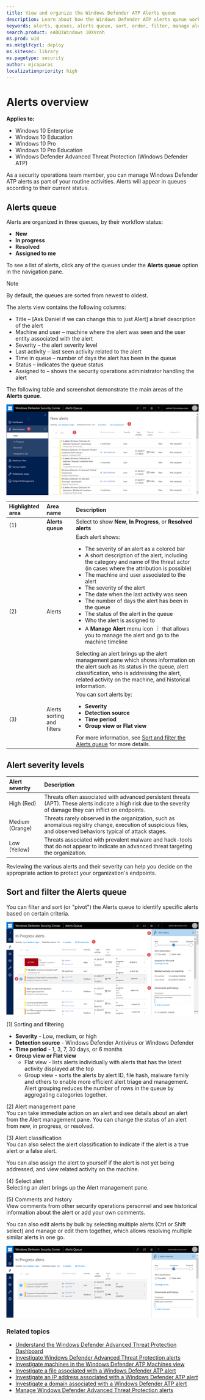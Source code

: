 ```yaml
---
title: View and organize the Windows Defender ATP Alerts queue
description: Learn about how the Windows Defender ATP alerts queue work, and how to sort and filter lists of alerts.
keywords: alerts, queues, alerts queue, sort, order, filter, manage alerts, new, in progress, resolved, newest, time in queue, severity, time period
search.product: eADQiWindows 10XVcnh
ms.prod: w10
ms.mktglfcycl: deploy
ms.sitesec: library
ms.pagetype: security
author: mjcaparas
localizationpriority: high
---
```


# Alerts overview

**Applies to:**

- Windows 10 Enterprise
- Windows 10 Education
- Windows 10 Pro
- Windows 10 Pro Education
- Windows Defender Advanced Threat Protection (Windows Defender ATP)

As a security operations team member, you can manage Windows Defender ATP alerts as part of your routine activities. Alerts will appear in queues according to their current status.

## Alerts queue
Alerts are organized in three queues, by their workflow status:

- **New**
- **In progress**
- **Resolved**
- **Assigned to me**

To see a list of alerts, click any of the queues under the **Alerts queue** option in the navigation pane.

> [!NOTE]
> By default, the queues are sorted from newest to oldest.

The alerts view contains the following columns:
-	Title – [Ask Daniel if we can change this to just Alert] a brief description of the alert
-	Machine and user – machine where the alert was seen and the user entity associated with the alert
-	Severity – the alert severity level
-	Last activity – last seen activity related to the alert
-	Time in queue – number of days the alert has been in the queue
-	Status – indicates the queue status
-	Assigned to – shows the security operations administrator handling the alert


The following table and screenshot demonstrate the main areas of the **Alerts queue**.

![Screenshot of the Dashboard showing the New Alerts list and navigation bar](images/atp-alerts-q.png)

Highlighted area|Area name|Description
:---|:---|:---
(1)|**Alerts queue**| Select to show **New**, **In Progress**, or **Resolved alerts**
(2)|Alerts|Each alert shows:<ul><li>The severity of an alert as a colored bar</li><li>A short description of the alert, including the category and name of the threat actor (in cases where the attribution is possible)</li><li>The machine and user associated to the alert</li><li>The severity of the alert</li><li>The date when the last activity was seen</li><li>The number of days the alert has been in the queue</li><li>The status of the alert in the queue</li><li>Who the alert is assigned to</li><li>A **Manage Alert** menu icon ![The menu icon looks like three periods stacked on top of each other](images/menu-icon.png) that allows you to manage the alert and go to the machine timeline</li></ul>Selecting an alert brings up the alert management pane which shows information on the alert such as its status in the queue, alert classification, who is addressing the alert, related activity on the machine, and historical information.
(3)|Alerts sorting and filters | You can sort alerts by: <ul><li>**Severity**</li><li>**Detection source**</li><li>**Time period** </li><li>**Group view or Flat view**  </li></ul> For more information, see [Sort and filter the Alerts queue](#sort-and-filter-the-alerts-queue) for more details.

## Alert severity levels
Alert severity | Description
:---|:---
High (Red) | Threats often associated with advanced persistent threats (APT). These alerts indicate a high risk due to the severity of damage they can inflict on endpoints.
Medium (Orange) | Threats rarely observed in the organization, such as anomalous registry change, execution of suspicious files, and observed behaviors typical of attack stages.
Low (Yellow) | Threats associated with prevalent malware and hack-tools that do not appear to indicate an advanced threat targeting the organization.

Reviewing the various alerts and their severity can help you decide on the appropriate action to protect your organization's endpoints.

## Sort and filter the Alerts queue
You can filter and sort (or "pivot") the Alerts queue to identify specific alerts based on certain criteria.

![Alerts queue with numbers](images/alerts-queue-numbered.png)

(1) Sorting and filtering
- **Severity** - Low, medium, or high
- **Detection source** - Windows Defender Antivirus or Windows Defender
- **Time period** - 1, 3, 7, 30 days, or 6 months
- **Group view or Flat view**
  - Flat view - lists alerts individually with alerts that has the latest activity displayed at the top
  - Group view - sorts the alerts by alert ID, file hash, malware family and others to enable more efficient alert triage and management. Alert grouping reduces the number of rows in the queue by aggregating categories together.

(2) Alert management pane </br>
You can take immediate action on an alert and see details about an alert from the Alert management pane. You can change the status of an alert from new, in progress, or resolved.

(3) Alert classification </br>
You can also select the alert classification to indicate if the alert is a true alert or a false alert.

You can also assign the alert to yourself if the alert is not yet being addressed, and view related activity on the machine.

(4) Select alert </br>
Selecting an alert brings up the Alert management pane.

(5) Comments and history </br>
View comments from other security operations personnel and see historical information about the alert or add your own comments.  

You can also edit alerts by bulk by selecting multiple alerts (Ctrl or Shift select) and manage or edit them together, which allows resolving multiple similar alerts in one go.

![Alerts queue bulk edit](images/alerts-q-bulk.png)

### Related topics
- [Understand the Windows Defender Advanced Threat Protection Dashboard](dashboard-windows-defender-advanced-threat-protection.md)
- [Investigate Windows Defender Advanced Threat Protection alerts](investigate-alerts-windows-defender-advanced-threat-protection.md)
- [Investigate machines in the Windows Defender ATP Machines view](investigate-machines-windows-defender-advanced-threat-protection.md)
- [Investigate a file associated with a Windows Defender ATP alert](investigate-files-windows-defender-advanced-threat-protection.md)
- [Investigate an IP address associated with a Windows Defender ATP alert](investigate-ip-windows-defender-advanced-threat-protection.md)
- [Investigate a domain associated with a Windows Defender ATP alert](investigate-domain-windows-defender-advanced-threat-protection.md)
- [Manage Windows Defender Advanced Threat Protection alerts](manage-alerts-windows-defender-advanced-threat-protection.md)
